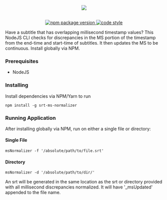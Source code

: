 <div align="center"> 
<img width="auto" height="auto" src="https://s3-us-west-2.amazonaws.com/andrew-sadowski-images/msNormalizer.png">
</div>
<br />
<p align="center">
  <a href="https://www.npmjs.com/package/srt-ms-normalizer">
  <img src="https://img.shields.io/badge/npm_package-v2.0.0-brightgreen.svg?style=flat-square" alt="npm package version" />
  </a>
    <a href="https://github.com/prettier/prettier">
  <img src="https://img.shields.io/badge/code_style-prettier-ff69b4.svg?style=flat-square" alt="code style" />
  </a>
</p>

Have a subtitle that has overlapping millisecond timestamp values? This NodeJS CLI checks for discrepancies in the MS portion of the timestamp from the end-time and start-time of subtitles. It then updates the MS to be continuous. Install globally via NPM.

### Prerequisites

- NodeJS

### Installing

Install dependencies via NPM/Yarn to run

```
npm install -g srt-ms-normalizer
```

### Running Application

After installing globally via NPM, run on either a single file or directory:

#### Single File

```
msNormalizer -f '/absolute/path/to/file.srt'
```

#### Directory

```
msNormalizer -d '/absolute/path/to/dir/'
```

An srt will be generated in the same location as the srt or directory provided with all millisecond discrepancies normalized. It will have '\_msUpdated' appended to the file name.
